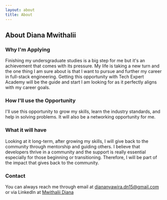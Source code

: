 ```yaml
---
layout: about
title: About
---
```


## About Diana Mwithalii

### Why I'm Applying
Finishing my undersgraduate studies is a big step for me but it's an achievement that comes with its pressure. My life is taking a new turn and the one thing I am sure about is that I want to pursue and further my career in full-stack engineering. Getting this opportunity with Tech Expert Academy will be the guide and start I am looking for as it perfectly aligns with my career goals.

### How I'll use the Opportunity
I'll use this opportunity to grow my skills, learn the industry standards, and help in solving problems. It will also be a networking opportunity for me.

### What it will have
Looking at it long-term, after growing my skills, I will give back to the community through mentorship and guiding others. I believe that developers thrive in a community and the support is really essential especially for those beginning or transitioning. Therefore, I will be part of the impact that gives back to the community.

### Contact
You can always reach me through email at <diananyawira.dn15@gmail.com> or via LinkedIn at [Mwithalii Diana](https://www.linkedin.com/in/mwithaliidiana/)
